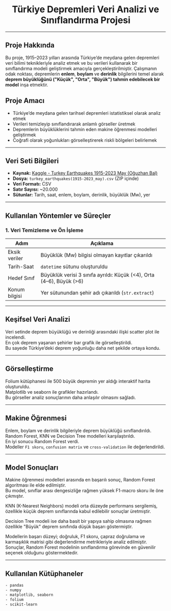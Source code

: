 <h1 align="center"> Türkiye Depremleri Veri Analizi ve Sınıflandırma Projesi</h1>

---

## Proje Hakkında

Bu proje, 1915–2023 yılları arasında Türkiye’de meydana gelen depremleri veri bilimi teknikleriyle analiz etmek ve bu verileri kullanarak bir sınıflandırma modeli geliştirmek amacıyla gerçekleştirilmiştir. Çalışmanın odak noktası, depremlerin **enlem**, **boylam** ve **derinlik** bilgilerini temel alarak **deprem büyüklüğünü ("Küçük", "Orta", "Büyük") tahmin edebilecek bir model** inşa etmektir.

## Proje Amacı

- Türkiye’de meydana gelen tarihsel depremleri istatistiksel olarak analiz etmek  
- Verileri temizleyip sınıflandırarak anlamlı görseller üretmek  
- Depremlerin büyüklüklerini tahmin eden makine öğrenmesi modelleri geliştirmek  
- Coğrafi olarak yoğunlukları görselleştirerek riskli bölgeleri belirlemek

---

##  Veri Seti Bilgileri

- **Kaynak:** [Kaggle - Turkey Earthquakes 1915-2023 May (Oğuzhan Bal)](https://www.kaggle.com/datasets/oguzhanbal/turkey-earthquakes-1915-2023-may)
- **Dosya:** `turkey_earthquakes(1915-2023_may).csv` (ZIP içinde)
- **Veri Formatı:** CSV
- **Satır Sayısı:** ~20.000
- **Sütunlar:** Tarih, saat, enlem, boylam, derinlik, büyüklük (Mw), yer

---

##  Kullanılan Yöntemler ve Süreçler

### 1. Veri Temizleme ve Ön İşleme

| Adım | Açıklama |
|------|----------|
| Eksik veriler | Büyüklük (Mw) bilgisi olmayan kayıtlar çıkarıldı |
| Tarih-Saat | `datetime` sütunu oluşturuldu |
| Hedef Sınıf | Büyüklük verisi 3 sınıfa ayrıldı: Küçük (<4), Orta (4–6), Büyük (>6) |
| Konum bilgisi | Yer sütunundan şehir adı çıkarıldı (`str.extract`) |

---

## Keşifsel Veri Analizi

Veri setinde deprem büyüklüğü ve derinliği arasındaki ilişki scatter plot ile incelendi.  
En çok deprem yaşanan şehirler bar grafik ile görselleştirildi.  
Bu sayede Türkiye’deki deprem yoğunluğu daha net şekilde ortaya kondu.

---

##  Görselleştirme

Folium kütüphanesi ile 500 büyük depremin yer aldığı interaktif harita oluşturuldu.  
Matplotlib ve seaborn ile grafikler hazırlandı.  
Bu görseller analiz sonuçlarının daha anlaşılır olmasını sağladı.

---

## Makine Öğrenmesi

Enlem, boylam ve derinlik bilgileriyle deprem büyüklüğü sınıflandırıldı.  
Random Forest, KNN ve Decision Tree modelleri karşılaştırıldı.  
En iyi sonucu Random Forest verdi.  
Modeller `F1 skoru`, `confusion matrix` ve `cross-validation` ile değerlendirildi.

---
##  Model Sonuçları

Makine öğrenmesi modelleri arasında en başarılı sonuç, Random Forest algoritması ile elde edilmiştir.  
Bu model, sınıflar arası dengesizliğe rağmen yüksek F1-macro skoru ile öne çıkmıştır.

KNN (K-Nearest Neighbors) modeli orta düzeyde performans sergilemiş, özellikle küçük deprem sınıflarında kabul edilebilir sonuçlar üretmiştir.

Decision Tree modeli ise daha basit bir yapıya sahip olmasına rağmen özellikle "Büyük" deprem sınıfında düşük başarı göstermiştir.

Modellerin başarı düzeyi; doğruluk, F1 skoru, çapraz doğrulama ve karmaşıklık matrisi gibi değerlendirme metrikleriyle analiz edilmiştir.  
Sonuçlar, Random Forest modelinin sınıflandırma görevinde en güvenilir seçenek olduğunu göstermektedir.

---

##  Kullanılan Kütüphaneler

```bash
- pandas
- numpy
- matplotlib, seaborn
- folium
- scikit-learn



